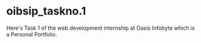 # oibsip_taskno.1
Here's Task 1 of the web development internship at Oasis Infobyte which is a Personal Portfolio.
